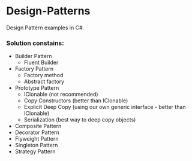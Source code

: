 # Design-Patterns
Design Pattern examples in C#.

### Solution constains:
- Builder Pattern
  - Fluent Builder
- Factory Pattern
  - Factory method
  - Abstract factory
- Prototype Pattern
  - IClonable (not recommended)
  - Copy Constructors (better than IClonable)
  - Explicit Deep Copy (using our own generic interface - better than IClonable)
  - Serialization (best way to deep copy objects)
- Composite Pattern
- Decorator Pattern
- Flyweight Pattern
- Singleton Pattern
- Strategy Pattern
